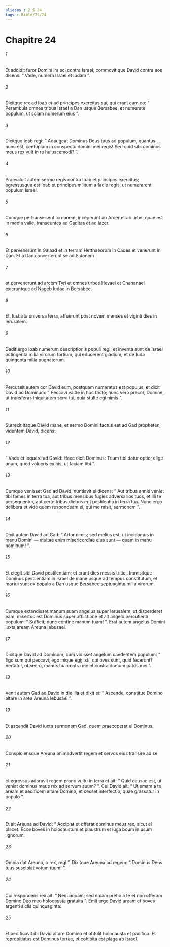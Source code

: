 ```yaml
---
aliases : 2 S 24
tags : Bible/2S/24
---
```


# Chapitre 24

###### 1
Et addidit furor Domini ira sci contra Israel; commovit que David contra eos dicens: “ Vade, numera Israel et Iudam ”. 
###### 2
Dixitque rex ad Ioab et ad principes exercitus sui, qui erant cum eo: “ Perambula omnes tribus Israel a Dan usque Bersabee, et numerate populum, ut sciam numerum eius ”. 
###### 3
Dixitque Ioab regi: “ Adaugeat Dominus Deus tuus ad populum, quantus nunc est, centuplum in conspectu domini mei regis! Sed quid sibi dominus meus rex vult in re huiuscemodi? ”. 
###### 4
Praevaluit autem sermo regis contra Ioab et principes exercitus; egressusque est Ioab et principes militum a facie regis, ut numerarent populum Israel.
###### 5
Cumque pertransissent Iordanem, inceperunt ab Aroer et ab urbe, quae est in media valle, transeuntes ad Gaditas et ad Iazer. 
###### 6
Et pervenerunt in Galaad et in terram Hetthaeorum in Cades et venerunt in Dan. Et a Dan converterunt se ad Sidonem 
###### 7
et pervenerunt ad arcem Tyri et omnes urbes Hevaei et Chananaei exieruntque ad Nageb Iudae in Bersabee. 
###### 8
Et, lustrata universa terra, affuerunt post novem menses et viginti dies in Ierusalem. 
###### 9
Dedit ergo Ioab numerum descriptionis populi regi; et inventa sunt de Israel octingenta milia virorum fortium, qui educerent gladium, et de Iuda quingenta milia pugnatorum.
###### 10
Percussit autem cor David eum, postquam numeratus est populus, et dixit David ad Dominum: “ Peccavi valde in hoc facto; nunc vero precor, Domine, ut transferas iniquitatem servi tui, quia stulte egi nimis ”. 
###### 11
Surrexit itaque David mane, et sermo Domini factus est ad Gad propheten, videntem David, dicens: 
###### 12
“ Vade et loquere ad David: Haec dicit Dominus: Trium tibi datur optio; elige unum, quod volueris ex his, ut faciam tibi ”. 
###### 13
Cumque venisset Gad ad David, nuntiavit ei dicens: “ Aut tribus annis veniet tibi fames in terra tua, aut tribus mensibus fugies adversarios tuos, et illi te persequentur, aut certe tribus diebus erit pestilentia in terra tua. Nunc ergo delibera et vide quem respondeam ei, qui me misit, sermonem ”. 
###### 14
Dixit autem David ad Gad: “ Artor nimis; sed melius est, ut incidamus in manu Domini — multae enim misericordiae eius sunt — quam in manu hominum! ”.
###### 15
Et elegit sibi David pestilentiam; et erant dies messis tritici. Immisitque Dominus pestilentiam in Israel de mane usque ad tempus constitutum, et mortui sunt ex populo a Dan usque Bersabee septuaginta milia virorum. 
###### 16
Cumque extendisset manum suam angelus super Ierusalem, ut disperderet eam, misertus est Dominus super afflictione et ait angelo percutienti populum: “ Sufficit; nunc contine manum tuam! ”. Erat autem angelus Domini iuxta aream Areuna Iebusaei. 
###### 17
Dixitque David ad Dominum, cum vidisset angelum caedentem populum: “ Ego sum qui peccavi, ego inique egi; isti, qui oves sunt, quid fecerunt? Vertatur, obsecro, manus tua contra me et contra domum patris mei ”.
###### 18
Venit autem Gad ad David in die illa et dixit ei: “ Ascende, constitue Domino altare in area Areuna Iebusaei ”. 
###### 19
Et ascendit David iuxta sermonem Gad, quem praeceperat ei Dominus. 
###### 20
Conspiciensque Areuna animadvertit regem et servos eius transire ad se 
###### 21
et egressus adoravit regem prono vultu in terra et ait: “ Quid causae est, ut veniat dominus meus rex ad servum suum? ”. Cui David ait: “ Ut emam a te aream et aedificem altare Domino, et cesset interfectio, quae grassatur in populo ”. 
###### 22
Et ait Areuna ad David: “ Accipiat et offerat dominus meus rex, sicut ei placet. Ecce boves in holocaustum et plaustrum et iuga boum in usum lignorum. 
###### 23
Omnia dat Areuna, o rex, regi ”. Dixitque Areuna ad regem: “ Dominus Deus tuus suscipiat votum tuum! ”. 
###### 24
Cui respondens rex ait: “ Nequaquam; sed emam pretio a te et non offeram Domino Deo meo holocausta gratuita ”. Emit ergo David aream et boves argenti siclis quinquaginta. 
###### 25
Et aedificavit ibi David altare Domino et obtulit holocausta et pacifica. Et repropitiatus est Dominus terrae, et cohibita est plaga ab Israel.
